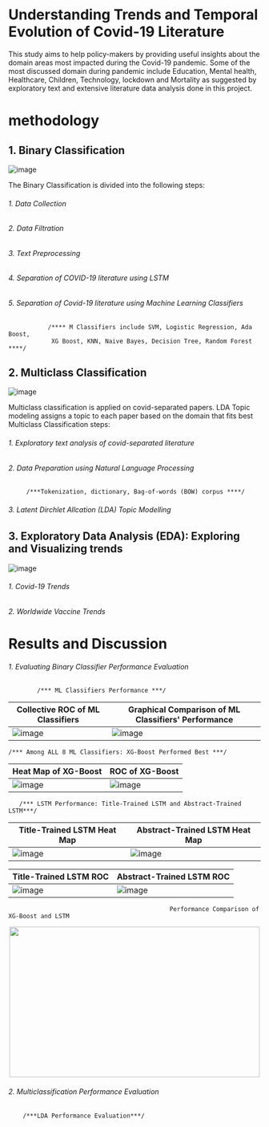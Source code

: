 #  Understanding Trends and Temporal Evolution of Covid-19 Literature


This study aims to help policy-makers by providing useful insights about the domain areas most impacted during the Covid-19 pandemic. Some of the most
discussed domain during pandemic include Education, Mental health, Healthcare, Children, Technology, lockdown and Mortality as suggested by exploratory text and extensive literature data analysis done in this project.

#  methodology


##  1. Binary Classification

![image](https://github.com/mahrukhS/Data-Modelling/assets/66876079/3be58594-f42d-4f70-aa1d-13e0ae6ea442)

The Binary Classification is divided into the following steps: 
  ###### 1. Data Collection
  ###### 2. Data Filtration
  ###### 3. Text Preprocessing
  ###### 4. Separation of COVID-19 literature using LSTM
  ###### 5. Separation of Covid-19 literature using Machine Learning Classifiers
        
               /**** M Classifiers include SVM, Logistic Regression, Ada Boost, 
                XG Boost, KNN, Naive Bayes, Decision Tree, Random Forest   ****/
 
##  2. Multiclass Classification

![image](https://github.com/mahrukhS/Data-Modelling/assets/66876079/51d5941a-64fc-4bee-b0f8-1ba4832a88c5)

Multiclass classification is applied on covid-separated papers. LDA Topic modeling assigns a topic to each paper based on the domain that fits best
Multiclass Classification steps:
  ###### 1. Exploratory text analysis of covid-separated literature
  ###### 2. Data Preparation using Natural Language Processing
                  
         /***Tokenization, dictionary, Bag-of-words (BOW) corpus ****/
         
  ###### 3. Latent Dirchlet Allcation (LDA) Topic Modelling
 
##  3. Exploratory Data Analysis (EDA): Exploring and Visualizing trends

![image](https://github.com/mahrukhS/Data-Modelling/assets/66876079/e77c0dc1-2282-4eb7-a33a-43bba5898c1d)

  ###### 1. Covid-19 Trends
  ###### 2. Worldwide Vaccine Trends 

# Results and Discussion 
  ###### 1. Evaluating Binary Classifier Performance Evaluation
            /*** ML Classifiers Performance ***/
            
|**Collective ROC of ML Classifiers**| **Graphical Comparison of ML Classifiers' Performance**|
| ----------------------------------- | ----------------------------------- |
| ![image](https://github.com/mahrukhS/Data-Modelling/assets/66876079/c5955b4a-5e52-4d78-b1da-6f11035551cd)|![image](https://github.com/mahrukhS/Data-Modelling/assets/66876079/543be38e-2d97-44a0-a688-4d86e49148bf) |

    /*** Among ALL 8 ML Classifiers: XG-Boost Performed Best ***/
| **Heat Map of XG-Boost**            |     **ROC of XG-Boost**             |
| ----------------------------------- | ----------------------------------- |
|![image](https://github.com/mahrukhS/Data-Modelling/assets/66876079/0398aeea-996d-4281-b410-e9e65d1d859d)|![image](https://github.com/mahrukhS/Data-Modelling/assets/66876079/902e776e-407c-46dd-bce6-110623545cb2)|

       /*** LSTM Performance: Title-Trained LSTM and Abstract-Trained LSTM***/
|**Title-Trained LSTM Heat Map**| **Abstract-Trained LSTM Heat Map**|
| ----------------------------------- | ----------------------------------- |
|![image](https://github.com/mahrukhS/Data-Modelling/assets/66876079/95a2c7fd-2bfe-40fb-b138-afde9bc42239)|![image](https://github.com/mahrukhS/Data-Modelling/assets/66876079/a9a459df-6f87-4f1e-ae5f-aeba85bc3b48)|

|**Title-Trained LSTM ROC**| **Abstract-Trained LSTM ROC**|
| ----------------------------------- | ----------------------------------- |
|![image](https://github.com/mahrukhS/Data-Modelling/assets/66876079/ad4a5502-ccb6-4698-ae8c-c90bedf703e3)|![image](https://github.com/mahrukhS/Data-Modelling/assets/66876079/2c34bb6c-40e1-4d89-9eb9-555dfdc8c726)|

                                                 Performance Comparison of XG-Boost and LSTM
<p align="center">
<img src="https://github.com/mahrukhS/Data-Modelling/assets/66876079/25c0232f-b3c0-4896-b0ad-a9bfc9300d6f.type" width="500" height="300" >
</p>

###### 2. Multiclassification Performance Evaluation
        /***LDA Performance Evaluation***/

